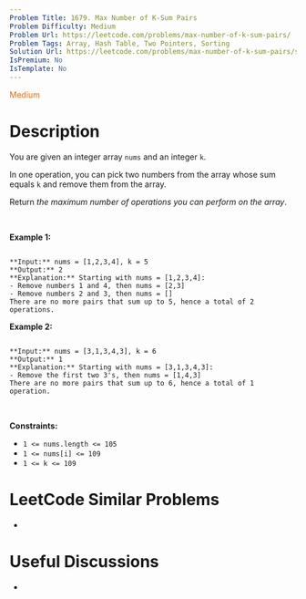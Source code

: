 ```yaml
---
Problem Title: 1679. Max Number of K-Sum Pairs
Problem Difficulty: Medium
Problem Url: https://leetcode.com/problems/max-number-of-k-sum-pairs/
Problem Tags: Array, Hash Table, Two Pointers, Sorting
Solution Url: https://leetcode.com/problems/max-number-of-k-sum-pairs/solution/
IsPremium: No
IsTemplate: No
---
```


<span style="color: rgb(239, 108, 0);">Medium</span>

# Description

You are given an integer array `nums` and an integer `k`.


In one operation, you can pick two numbers from the array whose sum equals `k` and remove them from the array.


Return *the maximum number of operations you can perform on the array*.


 


**Example 1:**



```

**Input:** nums = [1,2,3,4], k = 5
**Output:** 2
**Explanation:** Starting with nums = [1,2,3,4]:
- Remove numbers 1 and 4, then nums = [2,3]
- Remove numbers 2 and 3, then nums = []
There are no more pairs that sum up to 5, hence a total of 2 operations.
```

**Example 2:**



```

**Input:** nums = [3,1,3,4,3], k = 6
**Output:** 1
**Explanation:** Starting with nums = [3,1,3,4,3]:
- Remove the first two 3's, then nums = [1,4,3]
There are no more pairs that sum up to 6, hence a total of 1 operation.
```

 


**Constraints:**


* `1 <= nums.length <= 105`
* `1 <= nums[i] <= 109`
* `1 <= k <= 109`




# LeetCode Similar Problems

- []()

# Useful Discussions

- []()
